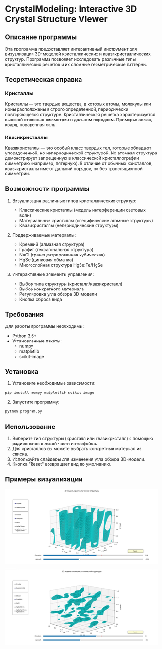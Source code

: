 # CrystalModeling: Interactive 3D Crystal Structure Viewer

## Описание программы

Эта программа предоставляет интерактивный инструмент для визуализации 3D-моделей кристаллических и квазикристаллических структур. Программа позволяет исследовать различные типы кристаллических решеток и их сложные геометрические паттерны.

## Теоретическая справка

### Кристаллы
Кристаллы — это твердые вещества, в которых атомы, молекулы или ионы расположены в строго определенной, периодически повторяющейся структуре. Кристаллическая решетка характеризуется высокой степенью симметрии и дальним порядком. Примеры: алмаз, кварц, поваренная соль.

### Квазикристаллы
Квазикристаллы — это особый класс твердых тел, которые обладают упорядоченной, но непериодической структурой. Их атомная структура демонстрирует запрещенную в классической кристаллографии симметрию (например, пятерную). В отличие от обычных кристаллов, квазикристаллы имеют дальний порядок, но без трансляционной симметрии.

## Возможности программы

1. Визуализация различных типов кристаллических структур:
   - Классические кристаллы (модель интерференции световых волн)
   - Материальные кристаллы (специфические атомные структуры)
   - Квазикристаллы (непериодические структуры)

2. Поддерживаемые материалы:
   - Кремний (алмазная структура)
   - Графит (гексагональная структура)
   - NaCl (гранецентрированная кубическая)
   - HgSe (цинковая обманка)
   - Многослойная структура HgSe:Fe/HgSe

3. Интерактивные элементы управления:
   - Выбор типа структуры (кристалл/квазикристалл)
   - Выбор конкретного материала
   - Регулировка угла обзора 3D-модели
   - Кнопка сброса вида

## Требования

Для работы программы необходимы:
- Python 3.6+
- Установленные пакеты:
  - numpy
  - matplotlib
  - scikit-image

## Установка

1. Установите необходимые зависимости:
```bash
pip install numpy matplotlib scikit-image
```

2. Запустите программу:
```bash
python program.py
```

## Использование

1. Выберите тип структуры (кристалл или квазикристалл) с помощью радиокнопок в левой части интерфейса.
2. Для кристаллов вы можете выбрать конкретный материал из списка.
3. Используйте слайдеры для изменения угла обзора 3D-модели.
4. Кнопка "Reset" возвращает вид по умолчанию.

## Примеры визуализации

![Пример 3D модели квазикристалла](Assets/Crystal.jpg)

![Пример 3D модели квазикристалла](Assets/Quasicrystal.jpg)
